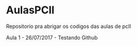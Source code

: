 # AulasPCII
Repositorio pra abrigar os codigos das aulas de pcII

Aula 1 - 26/07/2017 - Testando Github